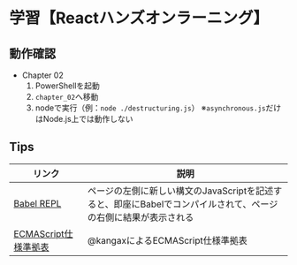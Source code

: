 # 学習【Reactハンズオンラーニング】

## 動作確認

- Chapter 02
  1. PowerShellを起動
  2. `chapter_02`へ移動
  3. nodeで実行（例：`node ./destructuring.js`）
  ※`asynchronous.js`だけはNode.js上では動作しない

## Tips

|リンク|説明|
|---|---|
|[Babel REPL](https://babeljs.io/repl)|ページの左側に新しい構文のJavaScriptを記述すると、即座にBabelでコンパイルされて、ページの右側に結果が表示される|
|[ECMAScript仕様準拠表](https://kangax.github.io/compat-table/esnext/)|@kangaxによるECMAScript仕様準拠表|
